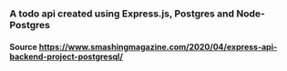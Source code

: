 ### A todo api created using Express.js, Postgres and Node-Postgres
#### Source https://www.smashingmagazine.com/2020/04/express-api-backend-project-postgresql/